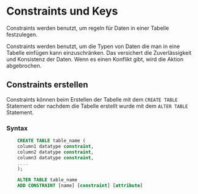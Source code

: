 # Constraints und Keys

Constraints werden benutzt, um regeln für Daten in einer Tabelle festzulegen.

Constraints werden benutzt, um die Typen von Daten die man in eine Tabelle einfügen kann einzuschränken. Das versichert die Zuverlässigkeit und
Konsistenz der Daten. Wenn es einen Konflikt gibt, wird die Aktion abgebrochen.

## Constraints erstellen

Constraints können beim Erstellen der Tabelle mit dem `CREATE TABLE` Statement oder nachdem die Tabelle erstellt wurde mit dem `ALTER TABLE`
Statement.

### Syntax

```SQL
    CREATE TABLE table_name (
    column1 datatype constraint,
    column2 datatype constraint,
    column3 datatype constraint,
    ....
    );
```

```SQL
    ALTER TABLE table_name
    ADD CONSTRAINT [name] [constraint] [attribute]
```